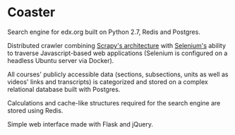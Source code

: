 # Coaster
Search engine for edx.org built on Python 2.7, Redis and Postgres.

Distributed crawler combining [Scrapy's architecture](http://doc.scrapy.org/en/1.0/topics/architecture.html) with [Selenium's](http://www.seleniumhq.org/) ability to traverse Javascript-based web applications (Selenium is configured on a headless Ubuntu server via Docker).

All courses' publicly accessible data (sections, subsections, units as well as videos' links and transcripts) is categorized and stored on a complex relational database built with Postgres.

Calculations and cache-like structures required for the search engine are stored using Redis.

Simple web interface made with Flask and jQuery.
